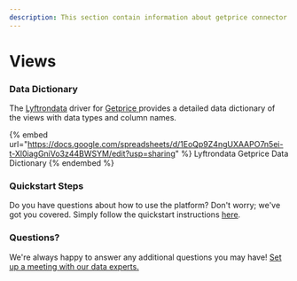```yaml
---
description: This section contain information about getprice connector views information
---
```


# Views

### Data Dictionary

The [Lyftrondata](https://www.lyftrondata.com/) driver for [Getprice](https://www.lyftrondata.com/integration/Getprice/)[ ](https://www.lyftrondata.com/integration/getprice/)provides a detailed data dictionary of the views with data types and column names.

{% embed url="https://docs.google.com/spreadsheets/d/1EoQp9Z4ngUXAAPO7n5ei-t-Xl0iagGniVo3z44BWSYM/edit?usp=sharing" %}
Lyftrondata Getprice Data Dictionary
{% endembed %}

### Quickstart Steps

Do you have questions about how to use the platform? Don't worry; we've got you covered. Simply follow the quickstart instructions [here](../../../../quickstart-steps.md).

### Questions? <a href="#questions" id="questions"></a>

We're always happy to answer any additional questions you may have! [Set up a meeting with our data experts.](https://www.lyftrondata.com/book-a-meeting/)


